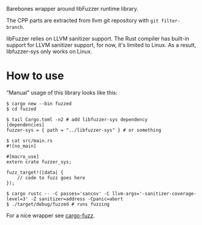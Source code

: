 Barebones wrapper around libFuzzer runtime library.

The CPP parts are extracted from llvm git repository with `git filter-branch`.

libFuzzer relies on LLVM sanitizer support. The Rust compiler has built-in support for LLVM sanitizer support, for now, it's limited to Linux. As a result, libfuzzer-sys only works on Linux.

# How to use

“Manual” usage of this library looks like this:

```
$ cargo new --bin fuzzed
$ cd fuzzed

$ tail Cargo.toml -n2 # add libfuzzer-sys dependency
[dependencies]
fuzzer-sys = { path = "../libfuzzer-sys" } # or something

$ cat src/main.rs
#![no_main]

#[macro_use]
extern crate fuzzer_sys;

fuzz_target!(|data| {
    // code to fuzz goes here
});

$ cargo rustc -- -C passes='sancov' -C llvm-args='-sanitizer-coverage-level=3' -Z sanitizer=address -Cpanic=abort
$ ./target/debug/fuzzed # runs fuzzing
```

For a nice wrapper see [cargo-fuzz].

[cargo-fuzz]: https://github.com/rust-fuzz/cargo-fuzz
